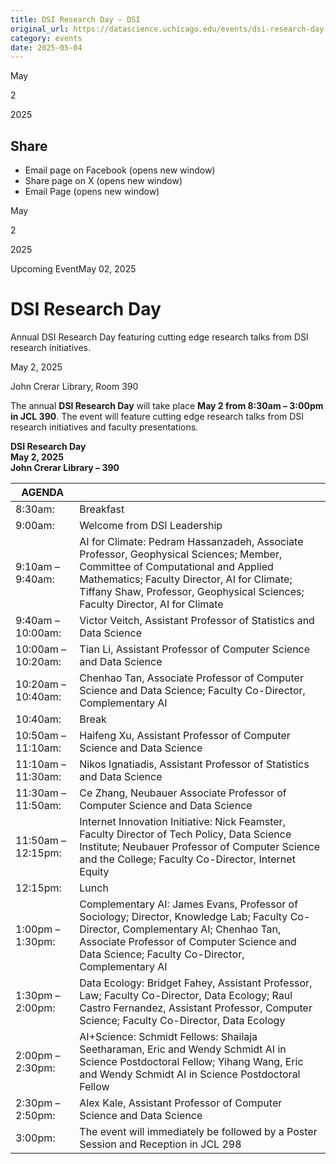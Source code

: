 ```yaml
---
title: DSI Research Day – DSI
original_url: https://datascience.uchicago.edu/events/dsi-research-day-2
category: events
date: 2025-05-04
---
```


May

2

2025

## Share

* Email page on Facebook (opens new window)
* Share page on X (opens new window)
* Email Page (opens new window)

<!-- Table-like structure detected -->

May

2

2025

Upcoming EventMay 02, 2025

# DSI Research Day

Annual DSI Research Day featuring cutting edge research talks from DSI research initiatives.

May 2, 2025

John Crerar Library, Room 390

The annual **DSI Research Day** will take place **May 2 from 8:30am – 3:00pm in JCL 390**. The event will feature cutting edge research talks from DSI research initiatives and faculty presentations.

**DSI Research Day**  
**May 2, 2025**  
**John Crerar Library – 390**

| AGENDA| |
|---|---|
| 8:30am:| Breakfast |
| 9:00am:| Welcome from DSI Leadership |
| 9:10am – 9:40am:| AI for Climate: Pedram Hassanzadeh, Associate Professor, Geophysical Sciences; Member, Committee of Computational and Applied Mathematics; Faculty Director, AI for Climate; Tiffany Shaw, Professor, Geophysical Sciences; Faculty Director, AI for Climate |
| 9:40am – 10:00am:| Victor Veitch, Assistant Professor of Statistics and Data Science |
| 10:00am – 10:20am:| Tian Li, Assistant Professor of Computer Science and Data Science |
| 10:20am – 10:40am:| Chenhao Tan, Associate Professor of Computer Science and Data Science; Faculty Co-Director, Complementary AI |
| 10:40am:| Break |
| 10:50am – 11:10am:| Haifeng Xu, Assistant Professor of Computer Science and Data Science |
| 11:10am – 11:30am:| Nikos Ignatiadis, Assistant Professor of Statistics and Data Science |
| 11:30am – 11:50am:| Ce Zhang, Neubauer Associate Professor of Computer Science and Data Science |
| 11:50am – 12:15pm:| Internet Innovation Initiative: Nick Feamster, Faculty Director of Tech Policy, Data Science Institute; Neubauer Professor of Computer Science and the College; Faculty Co-Director, Internet Equity |
| 12:15pm:| Lunch |
| 1:00pm – 1:30pm:| Complementary AI: James Evans, Professor of Sociology; Director, Knowledge Lab; Faculty Co-Director, Complementary AI; Chenhao Tan, Associate Professor of Computer Science and Data Science; Faculty Co-Director, Complementary AI |
| 1:30pm – 2:00pm:| Data Ecology: Bridget Fahey, Assistant Professor, Law; Faculty Co-Director, Data Ecology; Raul Castro Fernandez, Assistant Professor, Computer Science; Faculty Co-Director, Data Ecology |
| 2:00pm – 2:30pm:| AI+Science: Schmidt Fellows: Shailaja Seetharaman, Eric and Wendy Schmidt AI in Science Postdoctoral Fellow; Yihang Wang, Eric and Wendy Schmidt AI in Science Postdoctoral Fellow |
| 2:30pm – 2:50pm:| Alex Kale, Assistant Professor of Computer Science and Data Science |
| 3:00pm:| The event will immediately be followed by a Poster Session and Reception in JCL 298 |